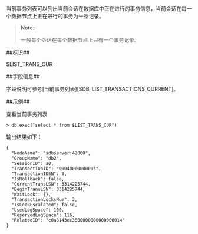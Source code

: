 
当前事务列表可以列出当前会话在数据库中正在进行的事务信息，当前会话在每一个数据节点上正在进行的事务为一条记录。

>**Note:**
>
> 一般每个会话在每个数据节点上只有一个事务记录。

##标识##

$LIST_TRANS_CUR

##字段信息##

字段说明可参考[当前事务列表][SDB_LIST_TRANSACTIONS_CURRENT]。

##示例##

查看当前事务列表

```lang-javascript
> db.exec("select * from $LIST_TRANS_CUR")
```

输出结果如下：

```lang-json
{
  "NodeName": "sdbserver:42000",
  "GroupName": "db2",
  "SessionID": 20,
  "TransactionID": "00040000000003",
  "TransactionIDSN": 3,
  "IsRollback": false,
  "CurrentTransLSN": 3314225744,
  "BeginTransLSN": 3314225744,
  "WaitLock": {},
  "TransactionLocksNum": 3,
  "IsLockEscalated": false,
  "UsedLogSpace": 100,
  "ReservedLogSpace": 116,
  "RelatedID": "c0a8143ec3500000000000000014"
}
```


[^_^]:
     本文使用的所有引用及链接
[SDB_LIST_TRANSACTIONS_CURRENT]:manual/Manual/List/SDB_LIST_TRANSACTIONS_CURRENT.md
